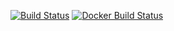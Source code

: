 [![Build Status](https://travis-ci.org/lnovara/workbot.svg?branch=master)](https://travis-ci.org/lnovara/workbot)
[![Docker Build Status](https://img.shields.io/docker/build/lnovara/workbot.svg)](https://hub.docker.com/r/lnovara/workbot/builds/)
